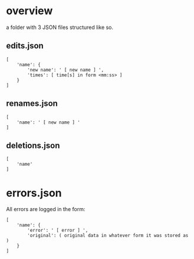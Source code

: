 # overview
a folder with 3 JSON files structured like so.  

## edits.json
```
[
    'name': {
        'new name': ' [ new name ] ',
        'times': [ time[s] in form <mm:ss> ]
    }
]
```

## renames.json
```
[
    'name': ' [ new name ] '
]
```

## deletions.json
```
[
    'name'
]
```

# errors.json
All errors are logged in the form:  
```
[
    'name': {
        'error': ' [ error ] ',
        'original': ( original data in whatever form it was stored as )
    }
]
